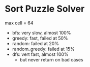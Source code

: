# Sort Puzzle Solver


max cell = 64

- bfs: very slow, almost 100%
- greedy: fast, failed at 50%
- random: failed at 20%
- random_greedy: failed at 15%
- dfs: vert fast, almost 100%
  - but never return on bad cases
